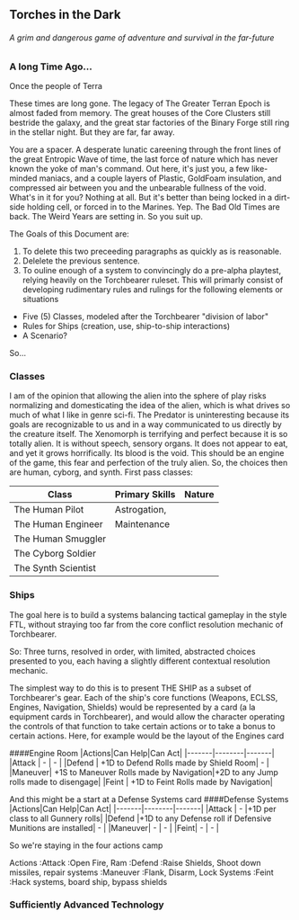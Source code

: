 ## Torches in the Dark
###### A grim and dangerous game of adventure and survival in the far-future
### A long Time Ago...
Once the people of Terra 

These times are long gone. The legacy of The Greater Terran Epoch is almost
faded from memory. The great houses of the Core Clusters still bestride the galaxy, and the great star factories of the Binary Forge still ring in the
stellar night. But they are far, far away.

You are a spacer. A desperate lunatic careening through the front lines of the
great Entropic Wave of time, the last force of nature which has never
known the yoke of man's command. Out here, it's just you, a few like-minded
maniacs, and a couple layers of Plastic, GoldFoam insulation, and compressed
air between you and the unbearable fullness of the void. What's in it for you?
Nothing at all. But it's better than being locked in a dirt-side holding cell,
or forced in to the Marines. Yep. The Bad Old Times are back. The Weird Years
are setting in. So you suit up.

The Goals of this Document are:

1. To delete this two preceeding paragraphs as quickly as is reasonable.
2. Delelete the previous sentence. 
3. To ouline enough of a system to convincingly do a pre-alpha playtest, relying
heavily on the Torchbearer ruleset. This will primarly consist of developing
rudimentary rules and rulings for the following elements or
situations
  - Five (5) Classes, modeled after the Torchbearer "division of labor"
  - Rules for Ships (creation, use, ship-to-ship interactions)
  - A Scenario?

So...
 
### Classes

I am of the opinion that allowing the alien into the sphere of play risks normalizing and domesticating the idea of the alien, which
is what drives so much of what I like in genre sci-fi. The
Predator is uninteresting because its goals are recognizable to us and in a way
communicated to us directly by the creature itself. The Xenomorph is terrifying
and perfect because it is so totally alien. It is without speech, sensory
organs. It does not appear to eat, and yet it grows horrifically. Its blood is
the void. This should be an engine of the game, this fear and perfection of the
truly alien. 
So, the choices then are human, cyborg, and synth. First pass classes:

|Class|Primary Skills|Nature|
|-----|--------------|------|
|The Human Pilot|Astrogation,|| 
|The Human Engineer|Maintenance||
|The Human Smuggler|||
|The Cyborg Soldier|||
|The Synth Scientist|||
 
### Ships

The goal here is to build a systems balancing tactical gameplay in the style
FTL, without straying too far from the core conflict resolution mechanic of
Torchbearer. 

So: Three turns, resolved in order, with limited, abstracted choices presented
to you, each having a slightly different contextual resolution mechanic. 

The simplest way to do this is to present THE SHIP as a subset of Torchbearer's
gear. Each of the ship's core functions (Weapons, ECLSS, Engines, Navigation,
Shields) would be represented by a card (a la equipment cards in Torchbearer),
and would allow the character operating the controls of that function to take
certain actions or to take a bonus to certain actions. Here, for example would
be the layout of the Engines card

####Engine Room
|Actions|Can Help|Can Act|
|-------|--------|-------|
|Attack | - | - |
|Defend | +1D to Defend Rolls made by Shield Room| - |
|Maneuver| +1S to Maneuver Rolls made by Navigation|+2D to any Jump rolls made to disengage|
|Feint  | +1D to Feint Rolls made by Navigation|

And this might be a start at a Defense Systems card
####Defense Systems
|Actions|Can Help|Can Act|
|-------|--------|-------|
|Attack |    -   |+1D per class to all Gunnery rolls|
|Defend |+1D to any Defense roll if Defensive Munitions are installed| - |
|Maneuver| - | - |
|Feint| - | - |

So we're staying in the four actions camp

Actions
  :Attack
    :Open Fire, Ram
  :Defend
    :Raise Shields, Shoot down missiles, repair systems
  :Maneuver
    :Flank, Disarm, Lock Systems
  :Feint
    :Hack systems, board ship, bypass shields


### Sufficiently Advanced Technology

